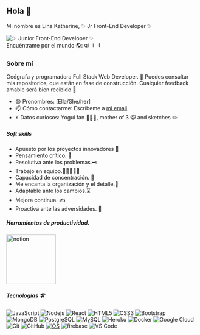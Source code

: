 ## Hola 👋
Mi nombre es Lina Katherine, ✨ Jr Front-End Developer ✨ 

![✨ Junior Front-End Developer ✨](https://blush.design/api/download?shareUri=Kxta4yzv4&w=100&h=100&fm=png)                                                             
Encuéntrame por el mundo 🌎: [<img src='https://cdn.jsdelivr.net/npm/simple-icons@3.0.1/icons/github.svg' alt='github' height='15'>](https://github.com/Likaro-nav)
[<img src='https://cdn.jsdelivr.net/npm/simple-icons@3.0.1/icons/linkedin.svg' alt='linkedin' height='15'>](https://www.linkedin.com/in/linaklarrearod//) [<img src='https://cdn.jsdelivr.net/npm/simple-icons@3.0.1/icons/twitter.svg' alt='twitter' height='15'>](https://twitter.com/LiKatRod)  

### Sobre mí
Geógrafa y programadora Full Stack Web Developer. 👀 Puedes consultar mis repositorios, que están en fase de construcción. Cualquier feedback amable será bien recibido 🤗

- 😄 Pronombres: [Ella/She/her]
- 📫 Cómo contactarme: Escríbeme a [mi email](linak.larrea@gmail.com)  
- ⚡ Datos curiosos: Yogui fan 🧘🏽‍♀️, mother of 3 😺 and sketches ✏️

##### Soft skills
- Apuesto por los proyectos innovadores 🔬
- Pensamiento crítico. 🔎
- Resolutiva ante los problemas.🗝
- Trabajo en equipo.👩🏿‍🤝‍🧑🏿
- Capacidad de concentración. 🏹
- Me encanta la organización y el detalle.📅
- Adaptable ante los cambios.⌛
- Mejora continua. ✍
- Proactiva ante las adversidades. 💪

##### Herramientas de productividad.
<img src="https://miro.medium.com/max/450/0*sAnt5dX9cGTI9ltl" alt="notion" height='130'/>

<!--
## Diseño
Aprendiendo a desenvolverme en 
<img src="https://img.shields.io/badge/figma%20-%23F24E1E.svg?&style=for-the-badge&logo=figma&logoColor=white" alf/> -->

##### Tecnologías 🛠
![JavaScript](https://img.shields.io/badge/-JavaScript-black?style=flat-square&logo=javascript)
![Nodejs](https://img.shields.io/badge/-Nodejs-black?style=flat-square&logo=Node.js)
![React](https://img.shields.io/badge/-React-black?style=flat-square&logo=react)
![HTML5](https://img.shields.io/badge/-HTML5-E34F26?style=flat-square&logo=html5&logoColor=white)
![CSS3](https://img.shields.io/badge/-CSS3-1572B6?style=flat-square&logo=css3)
![Bootstrap](https://img.shields.io/badge/-Bootstrap-563D7C?style=flat-square&logo=bootstrap)
![MongoDB](https://img.shields.io/badge/-MongoDB-black?style=flat-square&logo=mongodb)
![PostgreSQL](https://img.shields.io/badge/-PostgreSQL-336791?style=flat-square&logo=postgresql)
![MySQL](https://img.shields.io/badge/-MySQL-black?style=flat-square&logo=mysql)
![Heroku](https://img.shields.io/badge/-Heroku-430098?style=flat-square&logo=heroku)
![Docker](https://img.shields.io/badge/-Docker-black?style=flat-square&logo=docker)
![Google Cloud](https://img.shields.io/badge/Google%20Cloud-black?style=flat-square&logo=google-cloud)
![Git](https://img.shields.io/badge/-Git-black?style=flat-square&logo=git)
![GitHub](https://img.shields.io/badge/-GitHub-181717?style=flat-square&logo=github)
[![OS](https://img.shields.io/badge/OS-Linux-informational?style=flat-square&logo=linux&logoColor=white)](https://en.wikipedia.org/wiki/Linux)
![firebase](https://img.shields.io/badge/_-firebase-292e33?style=flat-square&logo=firebase&logoColor=fff)
![VS Code](https://img.shields.io/badge/-VSCode-%23007ACC?style=flat-square&logo=visual-studio-code) 



<!--
![Top Langs](https://github-readme-stats.vercel.app/api/top-langs/?username=Likaro-nav&hide=TeX&layout=compact)
**Likaro-nav/Likaro-nav** is a ✨ _special_ ✨ repository because its `README.md` (this file) appears on your GitHub profile.

Here are some ideas to get you started:

- 🔭 I’m currently working on ...
- 🌱 I’m currently learning ...
- 👯 I’m looking to collaborate on ...
- 🤔 I’m looking for help with ...
- 💬 Ask me about ...
- 📫 How to reach me: ...
- 😄 Pronouns: ...
- ⚡ Fun fact: ...
-->
